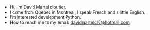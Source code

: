 - Hi, I’m David Martel cloutier.
- I come from Quebec in Montreal, I speak French and a little English.
- I’m interested development Python.
- How to reach me to my email: davidmartelc16@hotmail.com

<!---
D4V3C0D3/D4V3C0D3 is a ✨ special ✨ repository because its `README.md` (this file) appears on your GitHub profile.
You can click the Preview link to take a look at your changes.
--->
